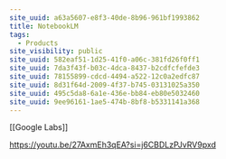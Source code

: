 ```yaml
---
site_uuid: a63a5607-e8f3-40de-8b96-961bf1993862
title: NotebookLM
tags:
  - Products
site_visibility: public
site_uuid: 582eaf51-1d25-41f0-a06c-381fd26f0ff1
site_uuid: 7da3f43f-b03c-4dca-8437-b2cdfcfefde3
site_uuid: 78155899-cdcd-4494-a522-12c0a2edfc87
site_uuid: 8d31f64d-2009-4f37-b745-03131025a350
site_uuid: 495c5da8-6a1e-436e-bb84-eb80e5032460
site_uuid: 9ee96161-1ae5-474b-8bf8-b5331141a368
---
```


[[Google Labs]]

https://youtu.be/27AxmEh3qEA?si=j6CBDLzPJvRV9pxd